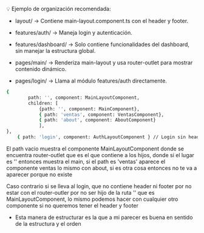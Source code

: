 💡 Ejemplo de organización recomendada:

- layout/ → Contiene main-layout.component.ts con el header y footer.

- features/auth/ → Maneja login y autenticación.

- features/dashboard/ → Solo contiene funcionalidades del dashboard, sin manejar la estructura global.

- pages/main/ → Renderiza main-layout y usa router-outlet para mostrar contenido dinámico.

- pages/login/ → Llama al módulo features/auth directamente.



```bash
{ 
        path: '', component: MainLayoutComponent,
        children: [
            {path: '', component: MainComponent},
            { path: 'ventas', component: VentasComponent},
            { path: 'about', component: AboutComponent}
            ],
},
    { path: 'login', component: AuthLayoutComponent } // Login sin header/footer
```

El path vacio muestra el componente MainLayoutComponent donde se encuentra router-outlet que es el que contiene a los hijos, donde si el lugar es '' entonces muestra el main, si el path es 'ventas' aparece el componente ventas lo mismo con about, si es otra cosa entonces no te va a aparecer porque no existe

Caso contrario si se lleva al login, que no contiene header ni footer por no estar con el router-outler por no ser hijo de la ruta '' que es MainLayoutComponent, lo mismo podemos hacer con cualquier otro componente si no queremos tener el header y footer

- Esta manera de estructurar es la que a mi parecer es buena en sentido de la estructura y el orden